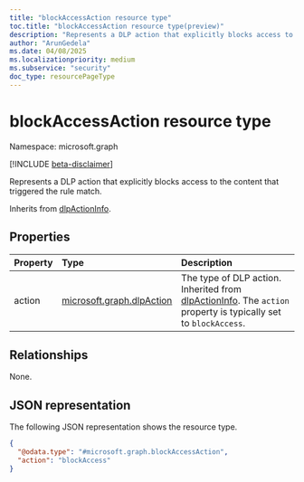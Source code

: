 ```yaml
---
title: "blockAccessAction resource type"
toc.title: "blockAccessAction resource type(preview)"
description: "Represents a DLP action that explicitly blocks access to the content that triggered the rule match."
author: "ArunGedela"
ms.date: 04/08/2025
ms.localizationpriority: medium
ms.subservice: "security"
doc_type: resourcePageType
---
```


# blockAccessAction resource type

Namespace: microsoft.graph

[!INCLUDE [beta-disclaimer](../../includes/beta-disclaimer.md)]

Represents a DLP action that explicitly blocks access to the content that triggered the rule match.

Inherits from [dlpActionInfo](../resources/dlpactioninfo.md).

## Properties

|Property|Type|Description|
|:---|:---|:---|
|action|[microsoft.graph.dlpAction](../resources/dlpaction.md)|The type of DLP action. Inherited from [dlpActionInfo](../resources/dlpactioninfo.md). The `action` property is typically set to `blockAccess`. |

## Relationships

None.

## JSON representation

The following JSON representation shows the resource type.
<!-- {
  "blockType": "resource",
  "@odata.type": "microsoft.graph.blockAccessAction",
  "baseType": "microsoft.graph.dlpActionInfo",
  "openType": false
}-->
``` json
{
  "@odata.type": "#microsoft.graph.blockAccessAction",
  "action": "blockAccess"
}
```
